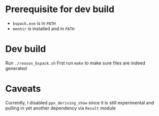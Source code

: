 

# Prerequisite for dev build 
- `bspack.exe` is in `PATH`
- `menhir` is installed  and in `PATH`

# Dev build 
Run `./reason_bspack.sh`
Frst run `make` to make sure files are indeed generated


# Caveats

Currently, I disabled `ppx_deriving_show` since it is still experimental and pulling
 in yet another dependency via `Result` module